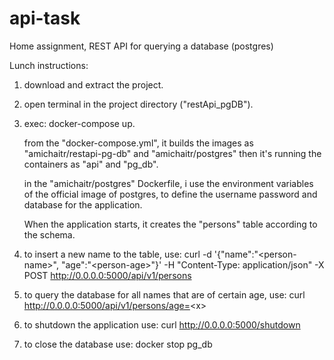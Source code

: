 # api-task
Home assignment, REST API for querying a database (postgres)

Lunch instructions:

1. download and extract the project.

2. open terminal in the project directory ("restApi_pgDB").

3. exec: docker-compose up.

   from the "docker-compose.yml", it builds the images as "amichaitr/restapi-pg-db" and "amichaitr/postgres" then it's running the containers as "api" and "pg_db".
   
   in the "amichaitr/postgres" Dockerfile, i use the environment variables of the official image of postgres, to define the username password and database for the application.
   
   When the application starts, it creates the "persons" table according to the schema.
   
4. to insert a new name to the table, use:
curl -d '{"name":"\<person-name\>", "age":"\<person-age\>"}' -H "Content-Type: application/json" -X POST http://0.0.0.0:5000/api/v1/persons
  
5. to query the database for all names that are of certain age, use:
curl  http://0.0.0.0:5000/api/v1/persons/age=<x\>
  
6. to shutdown the application use:
curl  http://0.0.0.0:5000/shutdown

7. to close the database use:
docker stop pg_db
  


